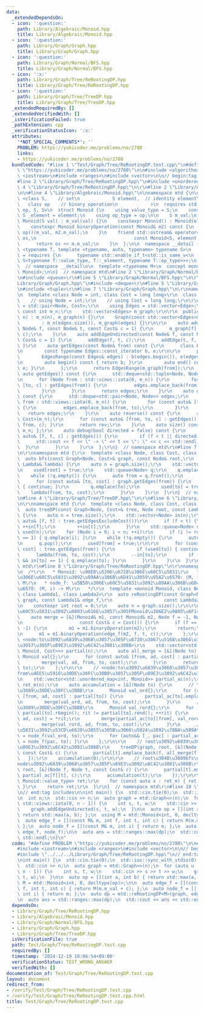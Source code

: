 ```yaml
---
data:
  _extendedDependsOn:
  - icon: ':question:'
    path: Library/Algebraic/Monoid.hpp
    title: Library/Algebraic/Monoid.hpp
  - icon: ':question:'
    path: Library/Graph/Graph.hpp
    title: Library/Graph/Graph.hpp
  - icon: ':question:'
    path: Library/Graph/Normal/BFS.hpp
    title: Library/Graph/Normal/BFS.hpp
  - icon: ':x:'
    path: Library/Graph/Tree/ReRootingDP.hpp
    title: Library/Graph/Tree/ReRootingDP.hpp
  - icon: ':question:'
    path: Library/Graph/Tree/TreeDP.hpp
    title: Library/Graph/Tree/TreeDP.hpp
  _extendedRequiredBy: []
  _extendedVerifiedWith: []
  _isVerificationFailed: true
  _pathExtension: cpp
  _verificationStatusIcon: ':x:'
  attributes:
    '*NOT_SPECIAL_COMMENTS*': ''
    PROBLEM: https://yukicoder.me/problems/no/2780
    links:
    - https://yukicoder.me/problems/no/2780
  bundledCode: "#line 1 \"Test/Graph/Tree/ReRootingDP.test.cpp\"\n#define PROBLEM\
    \ \"https://yukicoder.me/problems/no/2780\"\n\n#include <algorithm>\n#include\
    \ <iostream>\n#include <ranges>\n#include <vector>\n\n// begin:tag includes\n\
    #line 2 \"Library/Graph/Tree/ReRootingDP.hpp\"\n#include <unordered_map>\r\n#line\
    \ 4 \"Library/Graph/Tree/ReRootingDP.hpp\"\n\r\n#line 2 \"Library/Algebraic/Monoid.hpp\"\
    \n\n#line 4 \"Library/Algebraic/Monoid.hpp\"\n\nnamespace mtd {\n\n  template\
    \ <class S,    // set\n            S element,  // identity element\n         \
    \   class op    // binary operation\n            >\n  requires std::is_invocable_r_v<S,\
    \ op, S, S>\n  struct Monoid {\n    using value_type = S;\n    constexpr static\
    \ S _element = element;\n    using op_type = op;\n\n    S m_val;\n    constexpr\
    \ Monoid(S val) : m_val(val) {}\n    constexpr Monoid() : Monoid(element) {}\n\
    \    constexpr Monoid binaryOperation(const Monoid& m2) const {\n      return\
    \ op()(m_val, m2.m_val);\n    }\n    friend std::ostream& operator<<(std::ostream&\
    \ os,\n                                    const Monoid<S, element, op>& m) {\n\
    \      return os << m.m_val;\n    }\n  };\n\n  namespace __detail {\n    template\
    \ <typename T, template <typename, auto, typename> typename S>\n    concept is_specialization_of\
    \ = requires {\n      typename std::enable_if_t<std::is_same_v<\n          T,\
    \ S<typename T::value_type, T::_element, typename T::op_type>>>;\n    };\n  }\
    \  // namespace __detail\n\n  template <typename M>\n  concept monoid = __detail::is_specialization_of<M,\
    \ Monoid>;\n\n}  // namespace mtd\n#line 2 \"Library/Graph/Normal/BFS.hpp\"\n\r\
    \n#include <queue>\r\n#line 5 \"Library/Graph/Normal/BFS.hpp\"\n\r\n#line 2 \"\
    Library/Graph/Graph.hpp\"\n#include <deque>\r\n#line 5 \"Library/Graph/Graph.hpp\"\
    \n#include <tuple>\r\n#line 7 \"Library/Graph/Graph.hpp\"\n\r\nnamespace mtd {\r\
    \n  template <class Node = int, class Cost = long long>\r\n  class Graph {\r\n\
    \    // using Node = int;\r\n    // using Cost = long long;\r\n\r\n    using Edge\
    \ = std::pair<Node, Cost>;\r\n    using Edges = std::vector<Edge>;\r\n\r\n   \
    \ const int m_n;\r\n    std::vector<Edges> m_graph;\r\n\r\n  public:\r\n    Graph(int\
    \ n) : m_n(n), m_graph(n) {}\r\n    Graph(const std::vector<Edges>& edges)\r\n\
    \        : m_n(edges.size()), m_graph(edges) {}\r\n\r\n    auto addEdge(const\
    \ Node& f, const Node& t, const Cost& c = 1) {\r\n      m_graph[f].emplace_back(t,\
    \ c);\r\n    }\r\n    auto addEdgeUndirected(const Node& f, const Node& t, const\
    \ Cost& c = 1) {\r\n      addEdge(f, t, c);\r\n      addEdge(t, f, c);\r\n   \
    \ }\r\n    auto getEdges(const Node& from) const {\r\n      class EdgesRange {\r\
    \n        const typename Edges::const_iterator b, e;\r\n\r\n      public:\r\n\
    \        EdgesRange(const Edges& edges) : b(edges.begin()), e(edges.end()) {}\r\
    \n        auto begin() const { return b; }\r\n        auto end() const { return\
    \ e; }\r\n      };\r\n      return EdgesRange(m_graph[from]);\r\n    }\r\n   \
    \ auto getEdges() const {\r\n      std::deque<std::tuple<Node, Node, Cost>> edges;\r\
    \n      for (Node from : std::views::iota(0, m_n)) {\r\n        for (const auto&\
    \ [to, c] : getEdges(from)) {\r\n          edges.emplace_back(from, to, c);\r\n\
    \        }\r\n      }\r\n      return edges;\r\n    }\r\n    auto getEdgesExcludeCost()\
    \ const {\r\n      std::deque<std::pair<Node, Node>> edges;\r\n      for (Node\
    \ from : std::views::iota(0, m_n)) {\r\n        for (const auto& [to, _] : getEdges(from))\
    \ {\r\n          edges.emplace_back(from, to);\r\n        }\r\n      }\r\n   \
    \   return edges;\r\n    }\r\n    auto reverse() const {\r\n      auto rev = Graph<Node,\
    \ Cost>(m_n);\r\n      for (const auto& [from, to, c] : getEdges()) { rev.addEdge(to,\
    \ from, c); }\r\n      return rev;\r\n    }\r\n    auto size() const { return\
    \ m_n; };\r\n    auto debug(bool directed = false) const {\r\n      for (const\
    \ auto& [f, t, c] : getEdges()) {\r\n        if (f < t || directed) {\r\n    \
    \      std::cout << f << \" -> \" << t << \": \" << c << std::endl;\r\n      \
    \  }\r\n      }\r\n    }\r\n  };\r\n}  // namespace mtd\r\n#line 7 \"Library/Graph/Normal/BFS.hpp\"\
    \n\r\nnamespace mtd {\r\n  template <class Node, class Cost, class Lambda>\r\n\
    \  auto bfs(const Graph<Node, Cost>& graph, const Node& root,\r\n           const\
    \ Lambda& lambda) {\r\n    auto n = graph.size();\r\n    std::vector<bool> used(n);\r\
    \n    used[root] = true;\r\n    std::queue<Node> q;\r\n    q.emplace(root);\r\n\
    \    while (!q.empty()) {\r\n      auto from = q.front();\r\n      q.pop();\r\n\
    \      for (const auto& [to, cost] : graph.getEdges(from)) {\r\n        if (used[to])\
    \ { continue; }\r\n        q.emplace(to);\r\n        used[to] = true;\r\n    \
    \    lambda(from, to, cost);\r\n      }\r\n    }\r\n  }\r\n}  // namespace mtd\r\
    \n#line 4 \"Library/Graph/Tree/TreeDP.hpp\"\n\r\n#line 6 \"Library/Graph/Tree/TreeDP.hpp\"\
    \n\r\nnamespace mtd {\r\n  template <class Node, class Cost, class Lambda>\r\n\
    \  auto treeDP(const Graph<Node, Cost>& tree, Node root, const Lambda& lambda)\
    \ {\r\n    auto n = tree.size();\r\n    std::vector<Node> in(n);\r\n    for (const\
    \ auto& [f, t] : tree.getEdgesExcludeCost())\r\n      if (f < t) {\r\n       \
    \ ++in[f];\r\n        ++in[t];\r\n      }\r\n    std::queue<Node> q;\r\n    std::vector<bool>\
    \ used(n);\r\n    for (Node i = 0; i < n; ++i)\r\n      if (i != root && in[i]\
    \ == 1) { q.emplace(i); }\r\n    while (!q.empty()) {\r\n      auto from = q.front();\r\
    \n      q.pop();\r\n      used[from] = true;\r\n\r\n      for (const auto& [to,\
    \ cost] : tree.getEdges(from)) {\r\n        if (used[to]) { continue; }\r\n  \
    \      lambda(from, to, cost);\r\n        --in[to];\r\n        if (to != root\
    \ && in[to] == 1) { q.emplace(to); }\r\n      }\r\n    }\r\n  }\r\n}  // namespace\
    \ mtd\r\n#line 8 \"Library/Graph/Tree/ReRootingDP.hpp\"\n\r\nnamespace mtd {\r\
    \n  /*\r\n   * Monoid: \u90E8\u5206\u6728\u306E\u60C5\u5831\r\n   * edge_f: \u8FBA\
    \u306E\u60C5\u5831\u3092\u89AA\u306B\u6D41\u3059\u95A2\u6570: (M, f, t, c) ->\
    \ M\r\n   * node_f: \u5B50\u306E\u60C5\u5831\u3092\u89AA\u306B\u6D41\u3059\u95A2\
    \u6570: (M, i) -> M\r\n   */\r\n  template <monoid Monoid, class Node, class Cost,\
    \ class Lambda1, class Lambda2>\r\n  auto reRootingDP(const Graph<Node, Cost>&\
    \ graph, const Lambda1& edge_f,\r\n                   const Lambda2& node_f) {\r\
    \n    constexpr int root = 0;\r\n    auto n = graph.size();\r\n\r\n    // <\u8FBA\
    \u60C5\u5831\u3092\u8003\u616E\u3057\u305FMonoid\u306E2\u9805\u6F14\u7B97>\r\n\
    \    auto merge = [&](Monoid& m1, const Monoid& m2, Node f = -1, Node t = -1,\r\
    \n                     const Cost& c = Cost()) {\r\n      if (f == -1 && t ==\
    \ -1) {\r\n        m1 = m1.binaryOperation(m2);\r\n        return;\r\n      }\r\
    \n      m1 = m1.binaryOperation(edge_f(m2, f, t, c));\r\n    };\r\n\r\n    //\
    \ <node:to\u3092\u6839\u3068\u3057\u305F\u6728\u3067\u5168\u3066\u30DE\u30FC\u30B8\
    \u3057\u305F\u89E3\u3092\u6C42\u3081\u308B>\r\n    std::vector<std::vector<std::tuple<int,\
    \ Monoid, Cost>>> partial(n);\r\n    auto all_merge = [&](Node to) {\r\n     \
    \ Monoid val{};\r\n      for (const auto& [from, ad, cost] : partial[to]) {\r\n\
    \        merge(val, ad, from, to, cost);\r\n      }\r\n      return node_f(val,\
    \ to);\r\n    };\r\n\r\n    // <node:to\u3092\u6839\u3068\u3057\u305F\u6728\u3067\
    from\u4EE5\u5916\u30DE\u30FC\u30B8\u3057\u305F\u89E3\u3092\u6C42\u3081\u308B>\r\
    \n    std::vector<std::unordered_map<int, Monoid>> partial_ac(n);\r\n    std::vector<Monoid>\
    \ ret_m(n);\r\n    auto accumulation = [&](Node to) {\r\n      // \u5DE6\u304B\
    \u3089\u30DE\u30FC\u30B8\r\n      Monoid val_ord{};\r\n      for (const auto&\
    \ [from, ad, cost] : partial[to]) {\r\n        partial_ac[to].emplace(from, val_ord);\r\
    \n        merge(val_ord, ad, from, to, cost);\r\n      }\r\n      // \u53F3\u304B\
    \u3089\u30DE\u30FC\u30B8\r\n      Monoid val_rord{};\r\n      for (auto rit =\
    \ partial[to].rbegin(); rit != partial[to].rend(); ++rit) {\r\n        auto [from,\
    \ ad, cost] = *rit;\r\n        merge(partial_ac[to][from], val_rord, cost);\r\n\
    \        merge(val_rord, ad, from, to, cost);\r\n      }\r\n      // node\u60C5\
    \u5831\u3092\u53CD\u6620\u3055\u305B\u3066\u5024\u3092\u78BA\u5B9A\r\n      ret_m[to]\
    \ = node_f(val_ord, to);\r\n      for (auto&& [_, pac] : partial_ac[to]) { pac\
    \ = node_f(pac, to); }\r\n    };\r\n\r\n    // root\u3092\u6839\u3068\u3057\u305F\
    \u89E3\u3092\u6C42\u3081\u308B\r\n    treeDP(graph, root, [&](Node f, Node t,\
    \ const Cost& c) {\r\n      partial[t].emplace_back(f, all_merge(f), c);\r\n \
    \   });\r\n    accumulation(0);\r\n\r\n    // root\u304B\u3089bfs\u3057\u3066\u5404\
    node\u3092\u6839\u3068\u3057\u305F\u89E3\u3092\u6C42\u3081\u308B\r\n    bfs(graph,\
    \ root, [&](Node f, Node t, const Cost& c) {\r\n      partial[t].emplace_back(f,\
    \ partial_ac[f][t], c);\r\n      accumulation(t);\r\n    });\r\n\r\n    std::vector<typename\
    \ Monoid::value_type> ret;\r\n    for (const auto x : ret_m) { ret.emplace_back(x.m_val);\
    \ }\r\n    return ret;\r\n  }\r\n}  // namespace mtd\r\n#line 10 \"Test/Graph/Tree/ReRootingDP.test.cpp\"\
    \n// end:tag includes\n\nint main() {\n  std::cin.tie(0);\n  std::ios::sync_with_stdio(0);\n\
    \n  int n;\n  std::cin >> n;\n  auto graph = mtd::Graph<>(n);\n  for (auto u :\
    \ std::views::iota(0, n - 1)) {\n    int s, t, w;\n    std::cin >> s >> t >> w;\n\
    \    graph.addEdgeUndirected(s, t, w);\n  }\n\n  auto op = [](int a, int b) {\
    \ return std::max(a, b); };\n  using M = mtd::Monoid<int, 0, decltype(op)>;\n\n\
    \  auto edge_f = [](const M& m, int f, int t, int c) { return M(m.m_val + c);\
    \ };\n  auto node_f = [](const M& m, int i) { return m; };\n  auto dp = mtd::reRootingDP<M>(graph,\
    \ edge_f, node_f);\n\n  auto ans = std::ranges::max(dp);\n  std::cout << ans <<\
    \ std::endl;\n}\n"
  code: "#define PROBLEM \"https://yukicoder.me/problems/no/2780\"\n\n#include <algorithm>\n\
    #include <iostream>\n#include <ranges>\n#include <vector>\n\n// begin:tag includes\n\
    #include \"../../../Library/Graph/Tree/ReRootingDP.hpp\"\n// end:tag includes\n\
    \nint main() {\n  std::cin.tie(0);\n  std::ios::sync_with_stdio(0);\n\n  int n;\n\
    \  std::cin >> n;\n  auto graph = mtd::Graph<>(n);\n  for (auto u : std::views::iota(0,\
    \ n - 1)) {\n    int s, t, w;\n    std::cin >> s >> t >> w;\n    graph.addEdgeUndirected(s,\
    \ t, w);\n  }\n\n  auto op = [](int a, int b) { return std::max(a, b); };\n  using\
    \ M = mtd::Monoid<int, 0, decltype(op)>;\n\n  auto edge_f = [](const M& m, int\
    \ f, int t, int c) { return M(m.m_val + c); };\n  auto node_f = [](const M& m,\
    \ int i) { return m; };\n  auto dp = mtd::reRootingDP<M>(graph, edge_f, node_f);\n\
    \n  auto ans = std::ranges::max(dp);\n  std::cout << ans << std::endl;\n}\n"
  dependsOn:
  - Library/Graph/Tree/ReRootingDP.hpp
  - Library/Algebraic/Monoid.hpp
  - Library/Graph/Normal/BFS.hpp
  - Library/Graph/Graph.hpp
  - Library/Graph/Tree/TreeDP.hpp
  isVerificationFile: true
  path: Test/Graph/Tree/ReRootingDP.test.cpp
  requiredBy: []
  timestamp: '2024-12-19 18:06:54+09:00'
  verificationStatus: TEST_WRONG_ANSWER
  verifiedWith: []
documentation_of: Test/Graph/Tree/ReRootingDP.test.cpp
layout: document
redirect_from:
- /verify/Test/Graph/Tree/ReRootingDP.test.cpp
- /verify/Test/Graph/Tree/ReRootingDP.test.cpp.html
title: Test/Graph/Tree/ReRootingDP.test.cpp
---
```

